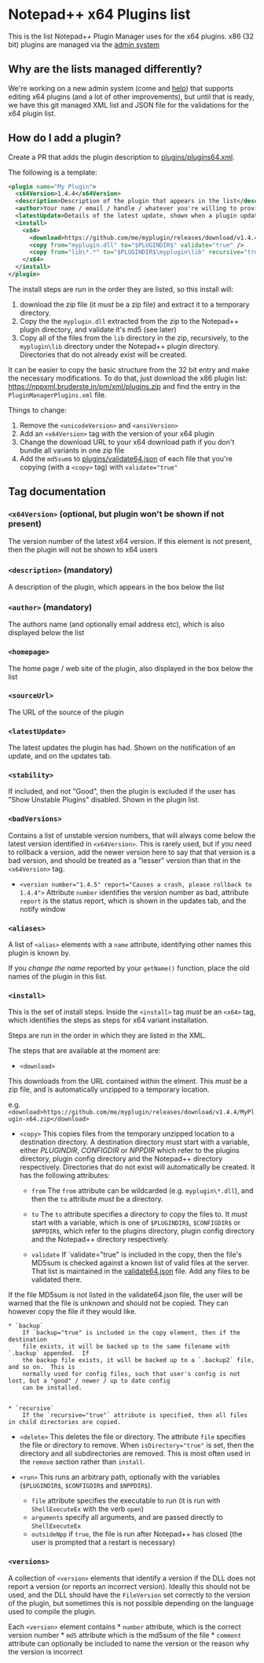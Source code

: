 # Notepad++ x64 Plugins list

This is the list Notepad++ Plugin Manager uses for the x64 plugins.  x86 (32 bit) plugins are managed via the [admin system](https://npppm.bruderste.in)

## Why are the lists managed differently?

We're working on a new admin system (come and [help](https://github.com/bruderstein/npppm3/issues)) that supports editing x64 plugins (and a lot of other improvements), but until that is ready, we have this git managed XML list and JSON file for the validations for the x64 plugin list.

## How do I add a plugin?

Create a PR that adds the plugin description to [plugins/plugins64.xml](plugins/plugins64.xml). 

The following is a template:

```xml
<plugin name="My Plugin">
  <x64Version>1.4.4</x64Version>
  <description>Description of the plugin that appears in the list</description>
  <author>Your name / email / handle / whatever you're willing to provide</author>
  <latestUpdate>Details of the latest update, shown when a plugin update is notified</latestUpdate>
  <install>
    <x64>
      <download>https://github.com/me/myplugin/releases/download/v1.4.4/MyPlugin-x64.zip</download>
      <copy from="myplugin.dll" to="$PLUGINDIR$" validate="true" />
      <copy from="lib\*.*" to="$PLUGINDIR$\myplugin\lib" recursive="true" />
    </x64>
  </install>
</plugin>
```

The install steps are run in the order they are listed, so this install will:
1. download the zip file (it *must* be a zip file) and extract it to a temporary directory. 
2. Copy the the `myplugin.dll` extracted from the zip to the Notepad++ plugin directory, and validate it's md5 (see later)
3. Copy all of the files from the `lib` directory in the zip, recursively, to the `myplugin\lib` directory under the Notepad++ plugin directory. Directories that do not already exist will be created.

It can be easier to copy the basic structure from the 32 bit entry and make the necessary modifications. To do that, just download the x86 plugin list: https://nppxml.bruderste.in/pm/xml/plugins.zip and find the entry in the `PluginManagerPlugins.xml` file.

Things to change:
1. Remove the `<unicodeVersion>` and `<ansiVersion>`
2. Add an `<x64Version>` tag with the version of your x64 plugin
3. Change the download URL to your x64 download path if you don't bundle all variants in one zip file
4. Add the `md5sum`s to [plugins/validate64.json](plugins/validate64.json) of each file that you're copying (with a `<copy>` tag) with `validate="true"`


## Tag documentation

### `<x64Version>` (optional, but plugin won't be shown if not present)
The version number of the latest x64 version.  If this element is not present, then the plugin will not be shown to x64 users

### `<description>` (mandatory)
 A description of the plugin, which appears in the box below the list

### `<author>` (mandatory)
The authors name (and optionally email address etc), which is also displayed below the list

### `<homepage>`
The home page / web site of the plugin, also displayed in the box below the list

### `<sourceUrl>`
The URL of the source of the plugin

### `<latestUpdate>`
The latest updates the plugin has had. Shown on the notification of an update, and on the updates tab.</li>

### `<stability>`
If included, and not "Good", then the plugin is excluded if the user has "Show Unstable Plugins" disabled.  Shown in the plugin list.

### `<badVersions>`
Contains a list of unstable version numbers, that will always come below the latest version identified in `<x64Version>`. This is rarely used, but if you need to rollback a version, add the newer version here to say that that version is a bad version, and should be treated as a "lesser" version than that in the `<x64Version>` tag.
- `<version number="1.4.5" report="Causes a crash, please rollback to 1.4.4">`
   Attribute `number` identifies the version number as bad, attribute `report` is the status report, which is shown in the updates tab, and the notify window

### `<aliases>`
A list of `<alias>` elements with a `name` attribute, identifying other names this plugin is known by.

If you *change the name* reported by your `getName()` function, place the old names of the plugin in this list.

### `<install>`

This is the set of install steps. Inside the `<install>` tag _must_ be an `<x64>` tag, which identifies the steps as steps for x64 variant installation.

Steps are run in the order in which they are listed in the XML.

The steps that are available at the moment are:

* `<download>`

This downloads from the URL contained within the elment. This _must_ be a zip file, and is automatically unzipped to a temporary location.

e.g. `<download>https://github.com/me/myplugin/releases/download/v1.4.4/MyPlugin-x64.zip</download>`

* `<copy>`
This copies files from the temporary unzipped location to a destination directory.  A destination directory must start with a variable, 
either $PLUGINDIR$, $CONFIGDIR$ or $NPPDIR$ which refer to the plugins directory, plugin config directory and the Notepad++ directory
respectively.  Directories that do not exist will automatically be created.  It has the following attributes:

    * `from`
      The `from` attribute can be wildcarded (e.g. `myplugin\*.dll`), and then the `to` attribute _must_ be a directory.

    * `to`
      The `to` attribute specifies a directory to copy the files to. It _must_ start with a variable, which is one of `$PLUGINDIR$`, `$CONFIGDIR$` or `$NPPDIR$`, which refer to the plugins directory, plugin config directory and the Notepad++ directory respectively.

    * `validate`
    If `validate="true" is included in the copy, then the file's MD5sum is checked against a known list of valid files at the server. That list is maintained in the [validate64.json](plugins/validate64.json) file. Add any files to be validated there.

If the file MD5sum is not listed in the validate64.json file, the user will be warned that the file is unknown and should not be copied. They can however copy the file if they would like.

    * `backup`
		If `backup="true" is included in the copy element, then if the destination
		file exists, it will be backed up to the same filename with `.backup` appended.  If
		the backup file exists, it will be backed up to a `.backup2` file, and so on.  This is
		normally used for config files, such that user's config is not lost, but a "good" / newer / up to date config
		can be installed.


    * `recursive`
		If the `recursive="true"` attribute is specified, then all files in child directories are copied.

* `<delete>`
This deletes the file or directory. The attribute `file` specifies the file or directory to remove. When `isDirectory="true"` is set, then the directory and all subdirectories are removed. This is most often used in the `remove` section rather than `install`.

* `<run>`
This runs an arbitrary path, optionally with the variables (`$PLUGINDIR$`, `$CONFIGDIR$` and `$NPPDIR$`). 
   * `file` attribute specifies the executable to run (it is run with `ShellExecuteEx` with the verb `open`)
   * `arguments` specify all arguments, and are passed directly to `ShellExecuteEx`
   * `outsideNpp` if `true`, the file is run after Notepad++ has closed (the user is prompted that a restart is necessary)

### `<versions>`
A collection of `<version>` elements that identify a version if the DLL does not report a version (or reports an incorrect version). Ideally this should not be used, and the DLL should have the `FileVersion` set correctly to the version of the plugin, but sometimes this is not possible depending on the language used to compile the plugin.

Each `<version>` element contains
    * `number` attribute, which is the correct version number
    * `md5` attribute which is the md5sum of the file
    * `comment` attribute can optionally be included to name the version or the reason why the version is incorrect
